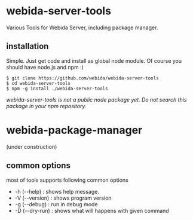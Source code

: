 # webida-server-tools

Various Tools for Webida Server, including package manager. 

## installation 

Simple. Just get code and install as global node module. Of course you should have node.js and npm :) 

```
$ git clone https://github.com/webida/webida-server-tools
$ cd webida-server-tools
$ npm -g install ./webida-server-tools
```

*webida-server-tools is not a public node package yet. Do not search this package in your npm repository.*


# webida-package-manager

(under construction)


## common options

most of tools supports following common options

- -h (--help) : shows help message.
- -V (--version) : shows program version
- -g (--debug) : run in debug mode
- -D (--dry-run) : shows what will happens with given command

